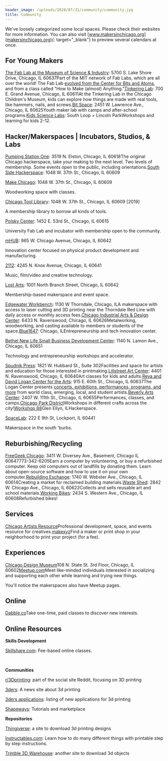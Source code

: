 ```yaml
---
header_image: /uploads/2020/07/31/community/community.jpg
title: Community
---
```


We've loosely categorized some local spaces. Please check their websites for more information. You can also visit [www.makersinchicago.org](makersinchicago.org){: target="_blank"} to preview several calendars at once.

## For Young Makers&nbsp;

[The Fab Lab at the Museum of Science & Industry](http://www.msichicago.org/whats-here/fab-lab/)\: 5700 S. Lake Shore Drive, Chicago, IL 60637Part of the MIT network of Fab Labs, which are all over the world\! The Fab Lab [evolved from the Center for Bits and Atoms](http://fab.cba.mit.edu/), and from a class called "How to Make (almost) Anything."[Tinkering Lab](http://www.chicagochildrensmuseum.org/index.php/experience/tinkering-lab)\: 700 E. Grand Avenue, Chicago, IL 60611At the Tinkering Lab in the Chicago Children's Museum, kids can explore how things are made with real tools, like hammers, nails, and screws.[Bit Space](http://www.bitspacechicago.com/)\: 2451 W. Lawrence Ave., Chicago, IL 60625Youth maker lab with camps and after-school programs.[Kids Science Labs](http://www.kslchicago.com/)\: South Loop + Lincoln ParkWorkshops and learning for kids 2-12.

## Hacker/Makerspaces \| Incubators, Studios, & Labs

[Pumping Station One](http://pumpingstationone.org/)\: 3519 N. Elston, Chicago, IL 60618The original Chicago hackerspace, take your making to the next level. Two levels of membership. Some events open to the public, including orientations.[South Side Hackerspace](http://www.sshchicago.org/)\: 1048 W. 37th St., Chicago, IL 60609

[Make Chicago](http://www.meetup.com/MAKE-Chicago/)\: 1048 W. 37th St., Chicago, IL 60609

Woodworking space with classes.

[Chicago Tool Library](https://chicagotoollibrary.org/)\: 1048 W. 37th St., Chicago, IL 60609 \[2019\]

A membership library to borrow all kinds of tools.

[Polsky Center](http://polsky.uchicago.edu/)\: 1452 E. 53rd St., Chicago, IL 60615

University Fab Lab and incubator with membership open to the community.

[mHUB](http://www.mhubchicago.com/)\: 965 W. Chicago Avenue, Chicago, IL 60642

Innovation center focused on physical product development and manufacturing.

[2112](http://2112inc.com/)\: 4245 N. Knox Avenue, Chicago, IL 60641

Music, film/video and creative technology.

[Lost Arts](http://lostarts.co/)\: 1001 North Branch Street, Chicago, IL 60642

Membership-based makerspace and event space.

[Edgewater Workbench](http://www.edgewaterworkbench.com/)\: 1130 W Thorndale, Chicago, ILA makerspace with access to laser cutting and 3D printing near the Thorndale Red Line with daily access or monthly access fees.[Chicago Industrial Arts & Design Center](http://www.ciadc.org/)\: 6433 N. Ravenswood, Chicago, IL 60626Metalworking, woodworking, and casting available to members or students of the space.[Blue1647](http://www.blue1647.com/)\: Chicago, ILEntrepreneurship and tech innovation center.

[Bethel New Life Small Business Development Center](http://www.bethelnewlife.org/our-investments/community-economic-development/business-development/illinois-small-business-development-center/)\: 1140 N. Lamon Ave., Chicago, IL 60651

Technology and entrepreneurship workshops and accelerator.

[Spudnik Press](http://www.spudnikpress.org/)\: 1821 W. Hubbard St., Suite 302Facilities and space for artists and education for those interested in printmaking.[Lillstreet Art Center](http://lillstreet.com/)\: 4401 N. Ravenswood, Chicago, IL 60640Art classes for kids and adults.[Reva and David Logan Center for the Arts](https://arts.uchicago.edu/explore/reva-and-david-logan-center-arts)\: 915 E. 60th St., Chicago, IL 60637The Logan Center presents [concerts, exhibitions, performances, programs, and more](https://arts.uchicago.edu/logan-center/programs-and-events) from world class, emerging, local, and student artists.[Beverly Arts Center](http://www.beverlyartcenter.org/)\: 2407 W. 111th St., Chicago, IL 60655Performances, classes, and camps.[Chicago Park District](http://www.chicagoparkdistrict.com/)Workshops in different crafts across the city\![Workshop 88](http://workshop88.com/)Glen Ellyn, ILHackerspace.

[SpaceLab](http://spacelab1.com/)\: 222 E 9th St, Lockport, IL 60441

Makerspace in the south 'burbs.

## Reburbishing/Recycling

[FreeGeek Chicago](http://freegeekchicago.org/)\: 3411 W. Diversey Ave., Basement, Chicago IL 60647773-342-6205Earn a computer by volunteering, or buy a refurbished computer. Keep old computers out of landfills by donating them. Learn about open-source software and how to use it on your own computer.[Rebuilding Exchange](http://rebuildingexchange.org/)\: 1740 W. Webster Ave., Chicago, IL 60614Creating a market for reclaimed building materials.[Waste Shed](http://www.thewasteshed.com/)\: 2842 W. Chicago Ave., Chicago, IL 60622Collects and sells reusable art and school materials.[Working Bikes](http://www.workingbikes.org/)\: 2434 S. Western Ave., Chicago, IL 60608Refurbished bikes\!

## Services

[Chicago Artists Resource](http://www.chicagoartistsresource.org/)Professional development, space, and events resource for creatives.[makexyz](http://www.makexyz.com/)Find a maker or print shop in your neighborhood to print your project (for a fee).

## Experiences

[Chicago Design Museum](https://chidm.com/)108 N. State St. 3rd Floor, Chicago, IL 60602[Meetup.com](http://meetup.com/)Meet like-minded individuals interested in socializing and supporting each other while learning and trying new things.

You'll notice the makerspaces also have Meetup pages.

## Online

[Dabble.co](http://dabble.co/)Take one-time, paid classes to discover new interests.

## Online Resources

**Skills Development**

[Skillshare.com](http://www.skillshare.com/)\: Fee-based online classes.

&nbsp;

**Communities**

[r/3Dprinting](http://www.reddit.com/r/3Dprinting/)\: part of the social site Reddit, focusing on 3D printing

[3ders](http://www.3ders.org/)\: A news site about 3d printing

[3ders applications](http://www.3ders.org/applications.html)\: listing of new applications for 3d printing

[Shapeways](http://www.shapeways.com/creator/tools)\: Tutorials and marketplace

**Repositories**

[Thingiverse](http://www.thingiverse.com/)\: a site to download 3d printing designs

[Instructables.com](http://Instructables.com)\: Learn how to do many different things with printable step by step instructions.

[Trimble 3D Warehouse](https://3dwarehouse.sketchup.com/index.html)\: another site to download 3d objects